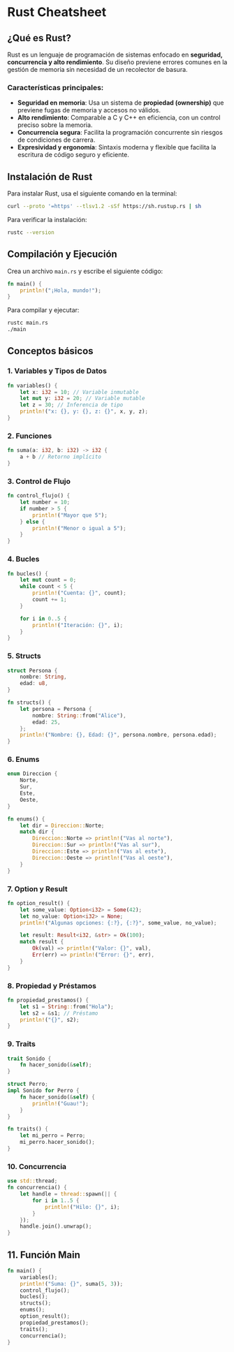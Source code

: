 # Rust Cheatsheet

## ¿Qué es Rust?
Rust es un lenguaje de programación de sistemas enfocado en **seguridad, concurrencia y alto rendimiento**. Su diseño previene errores comunes en la gestión de memoria sin necesidad de un recolector de basura.

### Características principales:
- **Seguridad en memoria**: Usa un sistema de **propiedad (ownership)** que previene fugas de memoria y accesos no válidos.
- **Alto rendimiento**: Comparable a C y C++ en eficiencia, con un control preciso sobre la memoria.
- **Concurrencia segura**: Facilita la programación concurrente sin riesgos de condiciones de carrera.
- **Expresividad y ergonomía**: Sintaxis moderna y flexible que facilita la escritura de código seguro y eficiente.

## Instalación de Rust
Para instalar Rust, usa el siguiente comando en la terminal:
```sh
curl --proto '=https' --tlsv1.2 -sSf https://sh.rustup.rs | sh
```
Para verificar la instalación:
```sh
rustc --version
```

## Compilación y Ejecución
Crea un archivo `main.rs` y escribe el siguiente código:
```rust
fn main() {
    println!("¡Hola, mundo!");
}
```
Para compilar y ejecutar:
```sh
rustc main.rs
./main
```

## Conceptos básicos
### 1. Variables y Tipos de Datos
```rust
fn variables() {
    let x: i32 = 10; // Variable inmutable
    let mut y: i32 = 20; // Variable mutable
    let z = 30; // Inferencia de tipo
    println!("x: {}, y: {}, z: {}", x, y, z);
}
```

### 2. Funciones
```rust
fn suma(a: i32, b: i32) -> i32 {
    a + b // Retorno implícito
}
```

### 3. Control de Flujo
```rust
fn control_flujo() {
    let number = 10;
    if number > 5 {
        println!("Mayor que 5");
    } else {
        println!("Menor o igual a 5");
    }
}
```

### 4. Bucles
```rust
fn bucles() {
    let mut count = 0;
    while count < 5 {
        println!("Cuenta: {}", count);
        count += 1;
    }

    for i in 0..5 {
        println!("Iteración: {}", i);
    }
}
```

### 5. Structs
```rust
struct Persona {
    nombre: String,
    edad: u8,
}

fn structs() {
    let persona = Persona {
        nombre: String::from("Alice"),
        edad: 25,
    };
    println!("Nombre: {}, Edad: {}", persona.nombre, persona.edad);
}
```

### 6. Enums
```rust
enum Direccion {
    Norte,
    Sur,
    Este,
    Oeste,
}

fn enums() {
    let dir = Direccion::Norte;
    match dir {
        Direccion::Norte => println!("Vas al norte"),
        Direccion::Sur => println!("Vas al sur"),
        Direccion::Este => println!("Vas al este"),
        Direccion::Oeste => println!("Vas al oeste"),
    }
}
```

### 7. Option y Result
```rust
fn option_result() {
    let some_value: Option<i32> = Some(42);
    let no_value: Option<i32> = None;
    println!("Algunas opciones: {:?}, {:?}", some_value, no_value);

    let result: Result<i32, &str> = Ok(100);
    match result {
        Ok(val) => println!("Valor: {}", val),
        Err(err) => println!("Error: {}", err),
    }
}
```

### 8. Propiedad y Préstamos
```rust
fn propiedad_prestamos() {
    let s1 = String::from("Hola");
    let s2 = &s1; // Préstamo
    println!("{}", s2);
}
```

### 9. Traits
```rust
trait Sonido {
    fn hacer_sonido(&self);
}

struct Perro;
impl Sonido for Perro {
    fn hacer_sonido(&self) {
        println!("Guau!");
    }
}

fn traits() {
    let mi_perro = Perro;
    mi_perro.hacer_sonido();
}
```

### 10. Concurrencia
```rust
use std::thread;
fn concurrencia() {
    let handle = thread::spawn(|| {
        for i in 1..5 {
            println!("Hilo: {}", i);
        }
    });
    handle.join().unwrap();
}
```

## 11. Función Main
```rust
fn main() {
    variables();
    println!("Suma: {}", suma(5, 3));
    control_flujo();
    bucles();
    structs();
    enums();
    option_result();
    propiedad_prestamos();
    traits();
    concurrencia();
}
```
